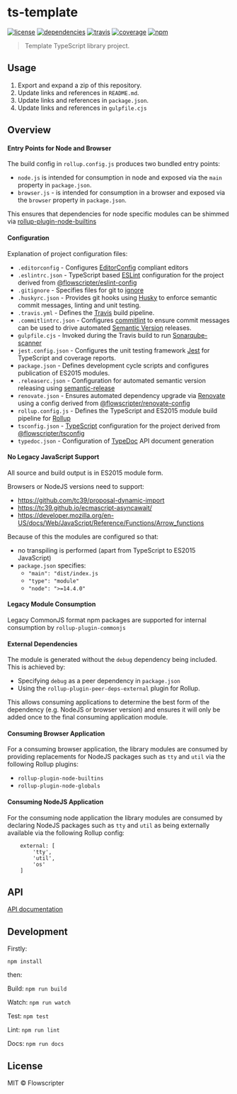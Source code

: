 # ts-template
[![license](https://img.shields.io/github/license/flowscripter/ts-template.svg)](https://github.com/flowscripter/ts-template/blob/master/LICENSE)
[![dependencies](https://img.shields.io/david/flowscripter/ts-template.svg)](https://david-dm.org/flowscripter/ts-template)
[![travis](https://api.travis-ci.com/flowscripter/ts-template.svg)](https://travis-ci.com/flowscripter/ts-template)
[![coverage](https://sonarcloud.io/api/project_badges/measure?project=flowscripter_ts-template&metric=coverage)](https://sonarcloud.io/dashboard?id=flowscripter_ts-template)
[![npm](https://img.shields.io/npm/v/@flowscripter/ts-template.svg)](https://www.npmjs.com/package/@flowscripter/ts-template)

> Template TypeScript library project.

## Usage

1. Export and expand a zip of this repository.
1. Update links and references in `README.md`.
1. Update links and references in `package.json`.
1. Update links and references in `gulpfile.cjs`

## Overview

#### Entry Points for Node and Browser

The build config in `rollup.config.js` produces two bundled entry points:

* `node.js` is intended for consumption in node and exposed via the `main` property in `package.json`.
* `browser.js` - is intended for consumption in a browser and exposed via the `browser` property in `package.json`.

This ensures that dependencies for node specific modules can be shimmed via [rollup-plugin-node-builtins](https://github.com/calvinmetcalf/rollup-plugin-node-builtins)

#### Configuration
Explanation of project configuration files:

* `.editorconfig` - Configures [EditorConfig](https://editorconfig.org) compliant editors
* `.eslintrc.json` - TypeScript based [ESLint](https://eslint.org) configuration for the project derived from [@flowscripter/eslint-config](https://www.npmjs.com/package/@flowscripter/eslint-config)
* `.gitignore` - Specifies files for git to [ignore](https://git-scm.com/docs/gitignore)
* `.huskyrc.json` - Provides git hooks using [Husky](https://github.com/typicode/husky) to enforce semantic commit messages, linting and unit testing.
* `.travis.yml` - Defines the [Travis](https://travis-ci.com) build pipeline.
* `.commitlintrc.json` - Configures [commitlint](https://conventional-changelog.github.io/commitlint) to ensure commit messages can be used to drive automated [Semantic Version](https://semver.org) releases.
* `gulpfile.cjs` - Invoked during the Travis build to run [Sonarqube-scanner](https://github.com/bellingard/sonar-scanner-npm)
* `jest.config.json` - Configures the unit testing framework [Jest](https://jestjs.io) for TypeScript and coverage reports.
* `package.json` - Defines development cycle scripts and configures publication of ES2015 modules.
* `.releaserc.json` - Configuration for automated semantic version releasing using [semantic-release](https://semantic-release.gitbook.io/semantic-release/)
* `renovate.json` - Ensures automated dependency upgrade via [Renovate](https://renovatebot.com) using a config derived from [@flowscripter/renovate-config](https://www.npmjs.com/package/@flowscripter/renovate-config)
* `rollup.config.js` - Defines the TypeScript and ES2015 module build pipeline for [Rollup](https://rollupjs.org/guide/en)
* `tsconfig.json` - [TypeScript](https://www.typescriptlang.org) configuration for the project derived from [@flowscripter/tsconfig](https://www.npmjs.com/package/@flowscripter/tsconfig)
* `typedoc.json` - Configuration of [TypeDoc](https://typedoc.org) API document generation

#### No Legacy JavaScript Support

All source and build output is in ES2015 module form.

Browsers or NodeJS versions need to support:

* https://github.com/tc39/proposal-dynamic-import
* https://tc39.github.io/ecmascript-asyncawait/
* https://developer.mozilla.org/en-US/docs/Web/JavaScript/Reference/Functions/Arrow_functions

Because of this the modules are configured so that:

* no transpiling is performed (apart from TypeScript to ES2015 JavaScript)
* `package.json` specifies:
    * `"main": "dist/index.js`
    * `"type": "module"`
    * `"node": ">=14.4.0"`

#### Legacy Module Consumption

Legacy CommonJS format npm packages are supported for internal consumption by `rollup-plugin-commonjs`

#### External Dependencies

The module is generated without the `debug` dependency being included. This is achieved by:

* Specifying `debug` as a peer dependency in `package.json`
* Using the `rollup-plugin-peer-deps-external` plugin for Rollup.

This allows consuming applications to determine the best form of the dependency (e.g. NodeJS or browser version)
and ensures it will only be added once to the final consuming application module.

#### Consuming Browser Application

For a consuming browser application, the library modules are consumed by providing replacements for NodeJS packages
such as `tty` and `util` via the following Rollup plugins:

* `rollup-plugin-node-builtins`
* `rollup-plugin-node-globals`

#### Consuming NodeJS Application

For the consuming node application the library modules are consumed by declaring NodeJS packages
such as `tty` and `util` as being externally available via the following Rollup config:

```
    external: [
        'tty',
        'util',
        'os'
    ]
```

## API

[API documentation](https://flowscripter.github.io/ts-template)

## Development

Firstly:

```
npm install
```

then:

Build: `npm run build`

Watch: `npm run watch`

Test: `npm test`

Lint: `npm run lint`

Docs: `npm run docs`

## License

MIT © Flowscripter

